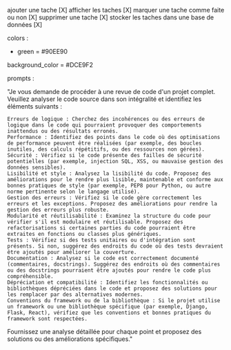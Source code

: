 ajouter une tache [X]
afficher les taches [X]
marquer une tache comme faite ou non [X]
supprimer une tache [X]
stocker les taches dans une base de données [X]

colors :

- green = #90EE90

background_color = #DCE9F2

prompts :

"Je vous demande de procéder à une revue de code d'un projet complet. Veuillez analyser le code source dans son intégralité et identifiez les éléments suivants :

    Erreurs de logique : Cherchez des incohérences ou des erreurs de logique dans le code qui pourraient provoquer des comportements inattendus ou des résultats erronés.
    Performance : Identifiez des points dans le code où des optimisations de performance peuvent être réalisées (par exemple, des boucles inutiles, des calculs répétitifs, ou des ressources non gérées).
    Sécurité : Vérifiez si le code présente des failles de sécurité potentielles (par exemple, injection SQL, XSS, ou mauvaise gestion des données sensibles).
    Lisibilité et style : Analysez la lisibilité du code. Proposez des améliorations pour le rendre plus lisible, maintenable et conforme aux bonnes pratiques de style (par exemple, PEP8 pour Python, ou autre norme pertinente selon le langage utilisé).
    Gestion des erreurs : Vérifiez si le code gère correctement les erreurs et les exceptions. Proposez des améliorations pour rendre la gestion des erreurs plus robuste.
    Modularité et réutilisabilité : Examinez la structure du code pour vérifier s'il est modulaire et réutilisable. Proposez des refactorisations si certaines parties du code pourraient être extraites en fonctions ou classes plus génériques.
    Tests : Vérifiez si des tests unitaires ou d'intégration sont présents. Si non, suggérez des endroits du code où des tests devraient être ajoutés pour améliorer la couverture.
    Documentation : Analysez si le code est correctement documenté (commentaires, docstrings). Suggérez des endroits où des commentaires ou des docstrings pourraient être ajoutés pour rendre le code plus compréhensible.
    Dépréciation et compatibilité : Identifiez les fonctionnalités ou bibliothèques dépréciées dans le code et proposez des solutions pour les remplacer par des alternatives modernes.
    Conventions du framework ou de la bibliothèque : Si le projet utilise un framework ou une bibliothèque spécifique (par exemple, Django, Flask, React), vérifiez que les conventions et bonnes pratiques du framework sont respectées.

Fournissez une analyse détaillée pour chaque point et proposez des solutions ou des améliorations spécifiques."
